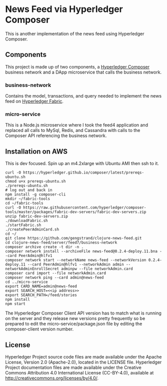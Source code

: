 # News Feed via Hyperledger Composer

This is another implementation of the news feed using Hyperledger Composer.

## Components

This project is made up of two components, a [Hyperledger Composer](https://www.hyperledger.org/wp-content/uploads/2017/05/Hyperledger-Composer-Overview.pdf) business network and a DApp microservice that calls the business network.

### business-network

Contains the model, transactions, and query needed to implement the news feed on [Hyperledger Fabric](https://www.hyperledger.org/projects/fabric).

### micro-service

This is a Node.js microservice where I took the feed4 application and replaced all calls to MySql, Redis, and Cassandra with calls to the Composer API referencing the business network.

## Installation on AWS

This is dev focused. Spin up an m4.2xlarge with Ubuntu AMI then ssh to it.

```
curl -O https://hyperledger.github.io/composer/latest/prereqs-ubuntu.sh
chmod u+x prereqs-ubuntu.sh
./prereqs-ubuntu.sh
# log out and back in
npm install -g composer-cli
mkdir ~/fabric-tools
cd ~/fabric-tools
curl -O https://raw.githubusercontent.com/hyperledger/composer-tools/master/packages/fabric-dev-servers/fabric-dev-servers.zip
unzip fabric-dev-servers.zip
./downloadFabric.sh
./startFabric.sh 
./createPeerAdminCard.sh 
cd ~/
git clone https://github.com/gengstrand/clojure-news-feed.git
cd clojure-news-feed/server/feed7/business-network
composer archive create -t dir -n .
composer network install --archiveFile news-feed@0.2.4-deploy.11.bna --card PeerAdmin@hlfv1
composer network start --networkName news-feed --networkVersion 0.2.4-deploy.11 --card PeerAdmin@hlfv1 --networkAdmin admin --networkAdminEnrollSecret adminpw --file networkAdmin.card
composer card import --file networkAdmin.card
composer network ping --card admin@news-feed
cd ../micro-service
export CARD_NAME=admin@news-feed 
export SEARCH_HOST=<<ip address>>
export SEARCH_PATH=/feed/stories
npm install
npm start
```

The Hyperledger Composer Client API version has to match what is running on the server and they release new versions pretty frequently so be prepared to edit the micro-service/package.json file by editing the composer-client version number.

## License <a name="license"></a>
Hyperledger Project source code files are made available under the Apache License, Version 2.0 (Apache-2.0), located in the LICENSE file. Hyperledger Project documentation files are made available under the Creative Commons Attribution 4.0 International License (CC-BY-4.0), available at http://creativecommons.org/licenses/by/4.0/.

